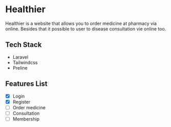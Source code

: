 # Healthier

Healthier is a website that allows you to order medicine at pharmacy via online. Besides that it possible to user to disease consultation vie online too.

## Tech Stack
- Laravel
- Tailwindcss 
- Preline

## Features List

- [x] Login
- [x] Register
- [ ] Order medicine
- [ ] Consultation
- [ ] Membership